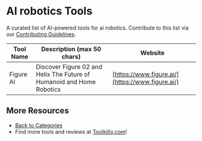# AI robotics Tools

A curated list of AI-powered tools for ai robotics. Contribute to this list via our [Contributing Guidelines](../CONTRIBUTING.md).

| Tool Name | Description (max 50 chars) | Website |
|-----------|----------------------------|---------|
| Figure AI | Discover Figure 02 and Helix  The Future of Humanoid and Home Robotics | [https://www.figure.ai/](https://www.figure.ai/) |

## More Resources
- [Back to Categories](https://github.com/ToolkitlyAI/awesome-ai-tools/blob/master/README.md)
- Find more tools and reviews at [Toolkitly.com](https://toolkitly.com)!
